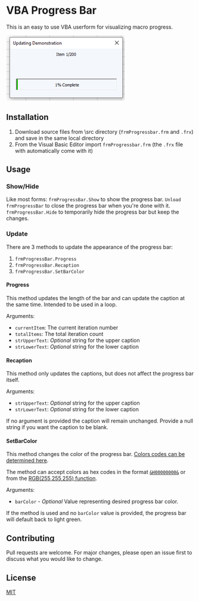# VBA Progress Bar
This is an easy to use VBA userform for visualizing macro progress.

![VBA Progress Bar Demo](assets/progressbar_demo.gif)

## Installation
1. Download source files from \src directory (`frmProgressbar.frm` and `.frx`) and save in the same local directory
2. From the Visual Basic Editor import `frmProgressbar.frm` (the `.frx` file with automatically come with it)

## Usage
### Show/Hide
Like most forms:
`frmProgressBar.Show` to show the progress bar.
`Unload frmProgressBar` to close the progress bar when you're done with it.
`frmProgressBar.Hide` to temporarily hide the progress bar but keep the changes.

### Update
There are 3 methods to update the appearance of the progress bar:
1. `frmProgressBar.Progress`
2. `frmProgressBar.Recaption`
3. `frmProgressBar.SetBarColor`

#### Progress
This method updates the length of the bar and can update the caption at the same time.  Intended to be used in a loop.

Arguments:
- `currentItem`: The current iteration number
- `totalItems`: The total iteration count
- `strUpperText`: *Optional* string for the upper caption
- `strLowerText`: *Optional* string for the lower caption

#### Recaption
This method only updates the captions, but does not affect the progress bar itself.


Arguments:
- `strUpperText`: *Optional* string for the upper caption
- `strLowerText`: *Optional* string for the lower caption

If no argument is provided the caption will remain unchanged.  Provide a null string if you want the caption to be blank.

#### SetBarColor
This method changes the color of the progress bar.
[Colors codes can be determined here](https://www.google.com/search?q=color+picker).

The method can accept colors as hex codes in the format [`&H00000000&`](https://www.thespreadsheetguru.com/the-code-vault/hex-color-codes-for-vba-userforms) or from the [RGB(255,255,255) function](https://docs.microsoft.com/en-us/office/vba/language/reference/user-interface-help/rgb-function).

Arguments:
- `barColor` - *Optional* Value representing desired progress bar color.

If the method is used and no `barColor` value is provided, the progress bar will default back to light green.

## Contributing
Pull requests are welcome. For major changes, please open an issue first to discuss what you would like to change.

## License
[MIT](LICENSE)